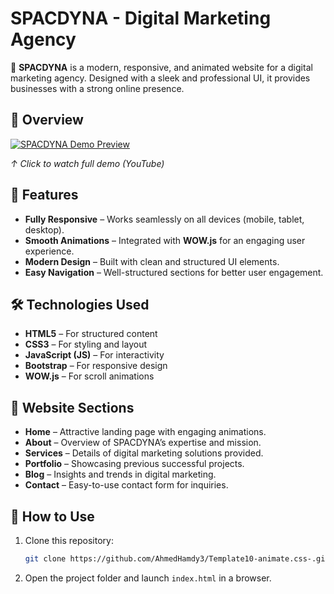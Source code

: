 # **SPACDYNA - Digital Marketing Agency**  

🚀 **SPACDYNA** is a modern, responsive, and animated website for a digital marketing agency. Designed with a sleek and professional UI, it provides businesses with a strong online presence.  

## 🌟 Overview  
[![SPACDYNA Demo Preview](https://github.com/AhmedHamdy3/Template10-animate.css-/blob/main/demo.gif)](https://youtu.be/jZPVOoBUCzo)

*↑ Click to watch full demo (YouTube)*  

## 🌟 **Features**  

- **Fully Responsive** – Works seamlessly on all devices (mobile, tablet, desktop).  
- **Smooth Animations** – Integrated with **WOW.js** for an engaging user experience.  
- **Modern Design** – Built with clean and structured UI elements.  
- **Easy Navigation** – Well-structured sections for better user engagement.  

## 🛠️ **Technologies Used**  

- **HTML5** – For structured content  
- **CSS3** – For styling and layout  
- **JavaScript (JS)** – For interactivity  
- **Bootstrap** – For responsive design  
- **WOW.js** – For scroll animations  

## 📌 **Website Sections**  

- **Home** – Attractive landing page with engaging animations.  
- **About** – Overview of SPACDYNA’s expertise and mission.  
- **Services** – Details of digital marketing solutions provided.  
- **Portfolio** – Showcasing previous successful projects.  
- **Blog** – Insights and trends in digital marketing.  
- **Contact** – Easy-to-use contact form for inquiries.  

## 🚀 **How to Use**  

1. Clone this repository:  
   ```bash
   git clone https://github.com/AhmedHamdy3/Template10-animate.css-.git
   ```  
2. Open the project folder and launch `index.html` in a browser.  
